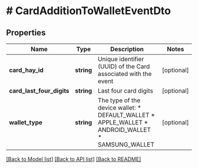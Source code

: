 # # CardAdditionToWalletEventDto

## Properties

Name | Type | Description | Notes
------------ | ------------- | ------------- | -------------
**card_hay_id** | **string** | Unique identifier (UUID) of the Card associated with the event | [optional]
**card_last_four_digits** | **string** | Last four card digits | [optional]
**wallet_type** | **string** | The type of the device wallet:  * DEFAULT_WALLET  * APPLE_WALLET  * ANDROID_WALLET  * SAMSUNG_WALLET | [optional]

[[Back to Model list]](../../README.md#models) [[Back to API list]](../../README.md#endpoints) [[Back to README]](../../README.md)
